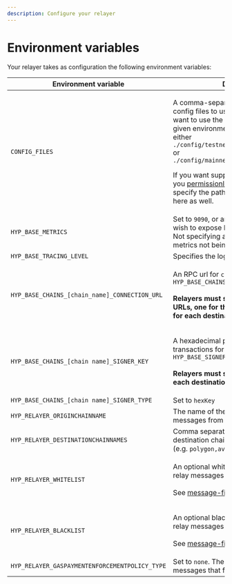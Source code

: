 ```yaml
---
description: Configure your relayer
---
```


# Environment variables

Your relayer takes as configuration the following environment variables:

| Environment variable                           | Description                                                                                                                                                                                                                                                                                                                                                                                                                                                                                                                                                   |
| ---------------------------------------------- | ------------------------------------------------------------------------------------------------------------------------------------------------------------------------------------------------------------------------------------------------------------------------------------------------------------------------------------------------------------------------------------------------------------------------------------------------------------------------------------------------------------------------------------------------------------- |
| `CONFIG_FILES`                                 | <p>A comma-separated list of paths for the config files to use. Generally, you will want to use the <a href="https://github.com/hyperlane-xyz/hyperlane-monorepo/tree/main/rust/config">base config file</a> for a given environment which is stored at either <code>./config/testnet3/testnet3_config.json</code> or <code>./config/mainnet2/mainnet2_config.json</code></p><p></p><p>If you want support your own chain that you <a href="broken-reference">permissionlessly deployed</a>, you specify the path to that agent config file here as well.</p> |
| `HYP_BASE_METRICS`                             | Set to `9090`, or any other port number you wish to expose Prometheus metrics on. Not specifying a value will result in metrics not being exposed.                                                                                                                                                                                                                                                                                                                                                                                                            |
| `HYP_BASE_TRACING_LEVEL`                       | Specifies the log level, set to `info`                                                                                                                                                                                                                                                                                                                                                                                                                                                                                                                        |
| `HYP_BASE_CHAINS_[chain_name]_CONNECTION_URL`  | <p>An RPC url for <code>chain_name</code>, e.g. <code>HYP_BASE_CHAINS_ETHEREUM_CONNECTION_URL</code><br><br><strong>Relayers must set multiple connection URLs, one for the origin chain and one for each destination chain.</strong><br><strong></strong></p>                                                                                                                                                                                                                                                                                                |
| `HYP_BASE_CHAINS_[chain name]_SIGNER_KEY`      | <p>A hexadecimal private key used to sign transactions for <code>chain_name</code>, e.g. <code>HYP_BASE_SIGNERS_ETHEREUM_KEY</code><br><br><strong>Relayers must set one signing key for each destination chain.</strong></p>                                                                                                                                                                                                                                                                                                                                 |
| `HYP_BASE_CHAINS_[chain name]_SIGNER_TYPE`     | Set to `hexKey`                                                                                                                                                                                                                                                                                                                                                                                                                                                                                                                                               |
| `HYP_RELAYER_ORIGINCHAINNAME`                  | The name of the origin chain to relay messages from (e.g. `ethereum`)                                                                                                                                                                                                                                                                                                                                                                                                                                                                                         |
| `HYP_RELAYER_DESTINATIONCHAINNAMES`            | Comma separated names of the destination chains to relay messages to (e.g. `polygon,avalanche`)                                                                                                                                                                                                                                                                                                                                                                                                                                                               |
| `HYP_RELAYER_WHITELIST`                        | <p>An optional whitelist. The relayer will only relay messages that match this whitelist. <br><br>See <a data-mention href="message-filtering.md">message-filtering.md</a>for more info.<br></p>                                                                                                                                                                                                                                                                                                                                                              |
| `HYP_RELAYER_BLACKLIST`                        | <p>An optional blacklist. The relayer will not relay messages that match this blacklist. <br><br>See <a data-mention href="message-filtering.md">message-filtering.md</a>for more info.</p>                                                                                                                                                                                                                                                                                                                                                                   |
| `HYP_RELAYER_GASPAYMENTENFORCEMENTPOLICY_TYPE` | Set to `none`. The relayer will process all messages that fit the filtering criteria.                                                                                                                                                                                                                                                                                                                                                                                                                                                                         |

